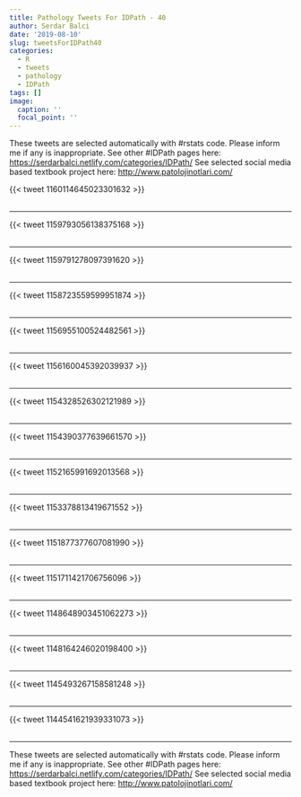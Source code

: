 ```yaml
---
title: Pathology Tweets For IDPath - 40
author: Serdar Balci
date: '2019-08-10'
slug: tweetsForIDPath40
categories:
  - R
  - tweets
  - pathology
  - IDPath
tags: []
image:
  caption: ''
  focal_point: ''
---
```



These tweets are selected automatically with #rstats code. Please inform me if any is inappropriate.
See other #IDPath pages here: https://serdarbalci.netlify.com/categories/IDPath/ 
See selected social media based textbook project here: http://www.patolojinotlari.com/

{{< tweet 1160114645023301632 >}}
<br>
<br>
<hr>
{{< tweet 1159793056138375168 >}}
<br>
<br>
<hr>
{{< tweet 1159791278097391620 >}}
<br>
<br>
<hr>
{{< tweet 1158723559599951874 >}}
<br>
<br>
<hr>
{{< tweet 1156955100524482561 >}}
<br>
<br>
<hr>
{{< tweet 1156160045392039937 >}}
<br>
<br>
<hr>
{{< tweet 1154328526302121989 >}}
<br>
<br>
<hr>
{{< tweet 1154390377639661570 >}}
<br>
<br>
<hr>
{{< tweet 1152165991692013568 >}}
<br>
<br>
<hr>
{{< tweet 1153378813419671552 >}}
<br>
<br>
<hr>
{{< tweet 1151877377607081990 >}}
<br>
<br>
<hr>
{{< tweet 1151711421706756096 >}}
<br>
<br>
<hr>
{{< tweet 1148648903451062273 >}}
<br>
<br>
<hr>
{{< tweet 1148164246020198400 >}}
<br>
<br>
<hr>
{{< tweet 1145493267158581248 >}}
<br>
<br>
<hr>
{{< tweet 1144541621939331073 >}}
<br>
<br>
<hr>


These tweets are selected automatically with #rstats code. Please inform me if any is inappropriate.
See other #IDPath pages here: https://serdarbalci.netlify.com/categories/IDPath/ 
See selected social media based textbook project here: http://www.patolojinotlari.com/
